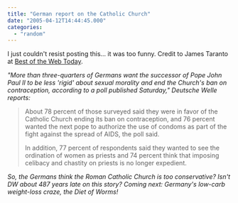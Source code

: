 ```yaml
---
title: "German report on the Catholic Church"
date: "2005-04-12T14:44:45.000"
categories: 
  - "random"
---
```


I just couldn't resist posting this... it was too funny. Credit to James Taranto at [Best of the Web Today](http://www.opinionjournal.com/best/?id=110006544).

_"More than three-quarters of Germans want the successor of Pope John Paul II to be less 'rigid' about sexual morality and end the Church's ban on contraception, according to a poll published Saturday," Deutsche Welle reports:_

> About 78 percent of those surveyed said they were in favor of the Catholic Church ending its ban on contraception, and 76 percent wanted the next pope to authorize the use of condoms as part of the fight against the spread of AIDS, the poll said.
> 
> In addition, 77 percent of respondents said they wanted to see the ordination of women as priests and 74 percent think that imposing celibacy and chastity on priests is no longer expedient.

_So, the Germans think the Roman Catholic Church is too conservative? Isn't DW about 487 years late on this story? Coming next: Germany's low-carb weight-loss craze, the Diet of Worms!_
